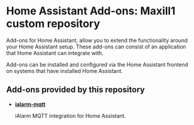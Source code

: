 # Home Assistant Add-ons: Maxill1 custom repository

Add-ons for Home Assistant, allow you to extend the functionality
around your Home Assistant setup. These add-ons can consist of an application
that Home Assistant can integrate with.

Add-ons can be installed and configured via the Home Assistant frontend on
systems that have installed Home Assistant.

## Add-ons provided by this repository

- **[ialarm-mqtt](ialarm-mqtt/README.md)**

    iAlarm MQTT integration for Home Assistant.